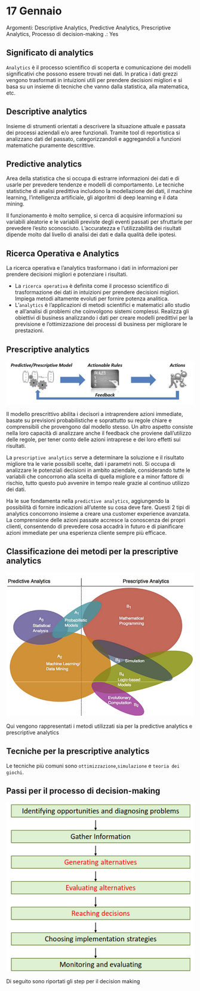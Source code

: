 # 17 Gennaio

Argomenti: Descriptive Analytics, Predictive Analytics, Prescriptive Analytics, Processo di decision-making
.: Yes

## Significato di analytics

`Analytics` è il processo scientifico di scoperta e comunicazione dei modelli significativi che possono essere trovati nei dati. In pratica i dati grezzi vengono trasformati in intuizioni utili per prendere decisioni migliori e si basa su un insieme di tecniche che vanno dalla statistica, alla matematica, etc.

## Descriptive analytics

Insieme di strumenti orientati a descrivere la situazione attuale e passata dei processi aziendali e/o aree funzionali. Tramite tool di reportistica si analizzano dati del passato, categorizzandoli e aggregandoli a funzioni matematiche puramente descrittive.

## Predictive analytics

Area della statistica che si occupa di estrarre informazioni dei dati e di usarle per prevedere tendenze e modelli di comportamento. Le tecniche statistiche di analisi predittiva includono la modellazione dei dati, il machine learning, l’intelligenza artificiale, gli algoritmi di deep learning e il data mining. 

Il funzionamento è molto semplice, si cerca di acquisire informazioni su variabili aleatorie e le variabili previste degli eventi passati per sfruttarle per prevedere l’esito sconosciuto. L’accuratezza e l’utilizzabilità dei risultati dipende molto dal livello di analisi dei dati e dalla qualità delle ipotesi.

## Ricerca Operativa e Analytics

La ricerca operativa e l’analytics trasformano i dati in informazioni per prendere decisioni migliori e potenziare i risultati.

- La `ricerca operativa` è definita come il processo scientifico di trasformazione dei dati in intuizioni per prendere decisioni migliori. Impiega metodi altamente evoluti per fornire potenza analitica.
- L’`analytics` è l’applicazioni di metodi scientifici e matematici allo studio e all’analisi di problemi che coinvolgono sistemi complessi.  Realizza gli obiettivi di business analizzando i dati per creare modelli predittivi per la previsione e l’ottimizzazione dei processi di business per migliorare le prestazioni.

## Prescriptive analytics

![Screenshot from 2024-01-24 18-14-02.png](Screenshot_from_2024-01-24_18-14-02.png)

Il modello prescrittivo abilita i decisori a intraprendere azioni immediate, basate su previsioni probabilistiche e soprattutto su regole chiare e comprensibili che provengono dal modello stesso. Un altro aspetto consiste nella loro capacità di analizzare anche il feedback che proviene dall’utilizzo delle regole, per tener conto delle azioni intraprese e dei loro effetti sui risultati.

La `prescriptive analytics` serve a determinare la soluzione e il risultato migliore tra le varie possibili scelte, dati i parametri noti. Si occupa di analizzare le potenziali decisioni in ambito aziendale, considerando tutte le variabili che concorrono alla scelta di quella migliore e a minor fattore di rischio, tutto questo può avvenire in tempo reale grazie al continuo utilizzo dei dati.

Ha le sue fondamenta nella `predictive analytics`, aggiungendo la possibilità di fornire indicazioni all’utente su cosa deve fare. Questi 2 tipi di analytics concorrono insieme a creare una customer experience avanzata. La comprensione delle azioni passate accresce la conoscenza dei propri clienti, consentendo di prevedere cosa accadrà in futuro e di pianificare azioni immediate per una esperienza cliente sempre più efficace.

## Classificazione dei metodi per la prescriptive analytics

![Screenshot from 2024-01-24 19-31-53.png](Screenshot_from_2024-01-24_19-31-53.png)

Qui vengono rappresentati i metodi utilizzati sia per la predictive analytics e prescriptive analytics

## Tecniche per la prescriptive analytics

Le tecniche più comuni sono `ottimizzazione`,`simulazione` e `teoria dei giochi`.

## Passi per il processo di decision-making

![Screenshot from 2024-01-24 22-03-14.png](Screenshot_from_2024-01-24_22-03-14.png)

Di seguito sono riportati gli step per il decision making